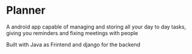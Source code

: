 # Planner
A android app capable of managing and storing all your day to day tasks, giving you reminders and fixing meetings with people

Built with Java as Frintend and django for the backend
